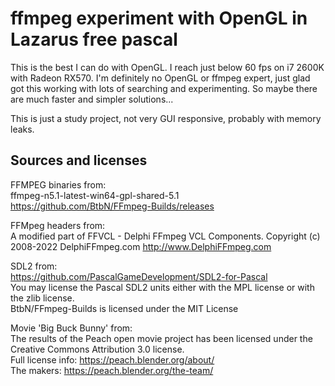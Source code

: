 
# ffmpeg experiment with OpenGL in Lazarus free pascal

This is the best I can do with OpenGL. I reach just below 60 fps on i7 2600K with Radeon RX570.
  I'm definitely no OpenGL or ffmpeg expert, just glad got this working with lots of searching and experimenting. So maybe there are much faster and simpler solutions...

This is just a study project, not very GUI responsive, probably with memory leaks. 

## Sources and licenses  
FFMPEG binaries from:  
ffmpeg-n5.1-latest-win64-gpl-shared-5.1  
https://github.com/BtbN/FFmpeg-Builds/releases  
  
  
FFMpeg headers from:  
A modified part of FFVCL - Delphi FFmpeg VCL Components.
Copyright (c) 2008-2022 DelphiFFmpeg.com
http://www.DelphiFFmpeg.com
  
  
SDL2 from:  
https://github.com/PascalGameDevelopment/SDL2-for-Pascal  
You may license the Pascal SDL2 units either with the MPL license or with the zlib license.  
BtbN/FFmpeg-Builds is licensed under the MIT License  

Movie 'Big Buck Bunny' from:  
The results of the Peach open movie project has been licensed under the Creative Commons Attribution 3.0 license.  
Full license info: https://peach.blender.org/about/  
The makers: https://peach.blender.org/the-team/  


  
